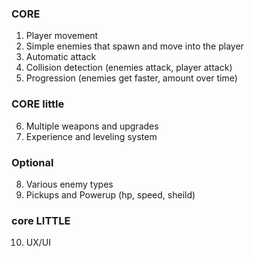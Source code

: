 ### CORE

1. Player movement
2. Simple enemies that spawn and move into the player
3. Automatic attack
4. Collision detection (enemies attack, player attack)
5. Progression (enemies get faster, amount over time)

### CORE little

6. Multiple weapons and upgrades
7. Experience and leveling system

### Optional

8. Various enemy types
9. Pickups and Powerup (hp, speed, sheild)

### core LITTLE

10. UX/UI
